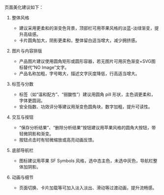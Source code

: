 页面美化建议如下：

1. 整体风格
   
   - 建议采用更柔和的渐变色背景，顶部栏可用苹果风格的淡蓝-淡绿渐变，提升高级感。
   - 卡片圆角加大，阴影更柔和，整体留白适当增大，减少拥挤感。
2. 图片与内容排版
   
   - 产品图片建议使用圆角矩形或圆形容器，若无图片可用灰色渐变+SVG图标替代“NO Image”文字。
   - 产品名称加粗，字号略大，描述文字灰度降低，行高适当增大。
3. 标签与分数
   
   - 标签（如“温和配方”、“弱酸性”）建议用圆角 pill 形状，主色调更柔和，字体更圆润。
   - 安全指数、功效评分等建议用渐变色圆角块，数字加粗，提升可读性。
4. 交互与按钮
   
   - “保存分析结果”、“删除分析结果”按钮建议用苹果风格的圆角大按钮，带轻微阴影和渐变。
   - 按钮点击时有轻微缩放或高亮动画反馈。
5. 底部导航栏
   
   - 图标建议用苹果 SF Symbols 风格，选中态主色，未选中灰色，导航栏整体加阴影。
6. 动画与细节
   
   - 页面切换、卡片加载等可加入淡入淡出、滑动等过渡动画，提升流畅感。